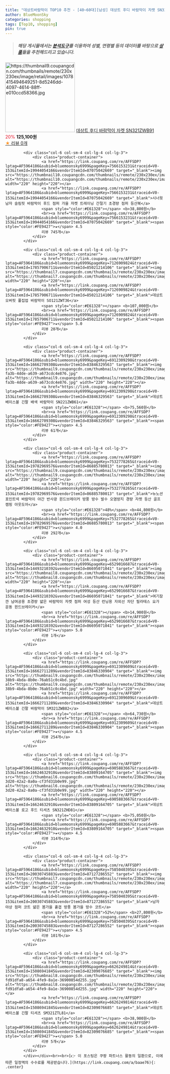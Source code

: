 ```yaml
---
title: "데상트바람막이 TOP10 추천 - [40~60대][남성] 데상트 후디 바람막이 자켓 SN321ZWB91"
author: BlueMoonSky
categories: shopping
tags: [Top10, shopping]
pin: true
---
```


> ##### 해당 게시물에서는 [**분석도구**](https://itemscout.io/)를 이용하여 **성별**, **연령별** 등의 데이터를 바탕으로 [**상품**](https://link.coupang.com/a/baae76)들을 추천해드리고 있습니다.
<div class="container"><div class="row">
            <div class="col-6 col-sm-4 col-lg-4 col-lg-3">
                <div class="product-container">
                    <a href="https://link.coupang.com/re/AFFSDP?lptag=AF5964186&subid=bluemoonsky6999&pageKey=6994734402&traceid=V0-153&itemId=17131056144&vendorItemId=84304176792" target="_blank"><img src="https://thumbnail9.coupangcdn.com/thumbnails/remote/230x230ex/image/retail/images/1078415494649251-8d5246dd-4097-4614-88ff-e010ccd58366.jpg" alt="https://thumbnail9.coupangcdn.com/thumbnails/remote/230x230ex/image/retail/images/1078415494649251-8d5246dd-4097-4614-88ff-e010ccd58366.jpg" width="220" height="220"></a>
                    <a href="https://link.coupang.com/re/AFFSDP?lptag=AF5964186&subid=bluemoonsky6999&pageKey=6994734402&traceid=V0-153&itemId=17131056144&vendorItemId=84304176792" target="_blank">데상트 후디 바람막이 자켓 SN321ZWB91</a>
                    <span style="color:#E61328">20%</span> <b>125,100원</b>
                    <br><a href="https://link.coupang.com/re/AFFSDP?lptag=AF5964186&subid=bluemoonsky6999&pageKey=6994734402&traceid=V0-153&itemId=17131056144&vendorItemId=84304176792" target="_blank"><span style="color:#FE9427">★</span> 
                    리뷰 0개</a>
                </div>
            </div>
            
            <div class="col-6 col-sm-4 col-lg-4 col-lg-3">
                <div class="product-container">
                    <a href="https://link.coupang.com/re/AFFSDP?lptag=AF5964186&subid=bluemoonsky6999&pageKey=7566153231&traceid=V0-153&itemId=19944054166&vendorItemId=87075042669" target="_blank"><img src="https://thumbnail10.coupangcdn.com/thumbnails/remote/230x230ex/image/vendor_inventory/a28a/55c593ecd678f7a7e852f50282b2ab7961e07e98157636e7b4b2c3221952.jpg" alt="https://thumbnail10.coupangcdn.com/thumbnails/remote/230x230ex/image/vendor_inventory/a28a/55c593ecd678f7a7e852f50282b2ab7961e07e98157636e7b4b2c3221952.jpg" width="220" height="220"></a>
                    <a href="https://link.coupang.com/re/AFFSDP?lptag=AF5964186&subid=bluemoonsky6999&pageKey=7566153231&traceid=V0-153&itemId=19944054166&vendorItemId=87075042669" target="_blank">시너윗 남자 슬림핏 바람막이 후드 점퍼 가을 자켓 트레이닝 간절기 초경량 점퍼 등산복</a>
                    <span style="color:#E61328"></span> <b>38,800원</b>
                    <br><a href="https://link.coupang.com/re/AFFSDP?lptag=AF5964186&subid=bluemoonsky6999&pageKey=7566153231&traceid=V0-153&itemId=19944054166&vendorItemId=87075042669" target="_blank"><span style="color:#FE9427">★</span> 4.5
                    리뷰 745개</a>
                </div>
            </div>
            
            <div class="col-6 col-sm-4 col-lg-4 col-lg-3">
                <div class="product-container">
                    <a href="https://link.coupang.com/re/AFFSDP?lptag=AF5964186&subid=bluemoonsky6999&pageKey=7126909824&traceid=V0-153&itemId=17857906711&vendorItemId=85021214106" target="_blank"><img src="https://thumbnail7.coupangcdn.com/thumbnails/remote/230x230ex/image/rs_quotation_api/oaacnbwl/8e0d4de0fd1040f1aae501b2f2ed8325.jpg" alt="https://thumbnail7.coupangcdn.com/thumbnails/remote/230x230ex/image/rs_quotation_api/oaacnbwl/8e0d4de0fd1040f1aae501b2f2ed8325.jpg" width="220" height="220"></a>
                    <a href="https://link.coupang.com/re/AFFSDP?lptag=AF5964186&subid=bluemoonsky6999&pageKey=7126909824&traceid=V0-153&itemId=17857906711&vendorItemId=85021214106" target="_blank">데상트 오버핏 풀집업 바람막이 SO121ZWT36</a>
                    <span style="color:#E61328"></span> <b>107,000원</b>
                    <br><a href="https://link.coupang.com/re/AFFSDP?lptag=AF5964186&subid=bluemoonsky6999&pageKey=7126909824&traceid=V0-153&itemId=17857906711&vendorItemId=85021214106" target="_blank"><span style="color:#FE9427">★</span> 5.0
                    리뷰 20개</a>
                </div>
            </div>
            
            <div class="col-6 col-sm-4 col-lg-4 col-lg-3">
                <div class="product-container">
                    <a href="https://link.coupang.com/re/AFFSDP?lptag=AF5964186&subid=bluemoonsky6999&pageKey=6912309298&traceid=V0-153&itemId=16662709308&vendorItemId=83846329563" target="_blank"><img src="https://thumbnail9.coupangcdn.com/thumbnails/remote/230x230ex/image/retail/images/2022/11/11/18/9/eadfc7ff-fa3b-4dde-a639-a673cdc4e876.jpg" alt="https://thumbnail9.coupangcdn.com/thumbnails/remote/230x230ex/image/retail/images/2022/11/11/18/9/eadfc7ff-fa3b-4dde-a639-a673cdc4e876.jpg" width="220" height="220"></a>
                    <a href="https://link.coupang.com/re/AFFSDP?lptag=AF5964186&subid=bluemoonsky6999&pageKey=6912309298&traceid=V0-153&itemId=16662709308&vendorItemId=83846329563" target="_blank">데상트 베이스볼 긴팔 배색 바람막이 SN221ZWB61</a>
                    <span style="color:#E61328"></span> <b>75,560원</b>
                    <br><a href="https://link.coupang.com/re/AFFSDP?lptag=AF5964186&subid=bluemoonsky6999&pageKey=6912309298&traceid=V0-153&itemId=16662709308&vendorItemId=83846329563" target="_blank"><span style="color:#FE9427">★</span> 4.5
                    리뷰 61개</a>
                </div>
            </div>
            
            <div class="col-6 col-sm-4 col-lg-4 col-lg-3">
                <div class="product-container">
                    <a href="https://link.coupang.com/re/AFFSDP?lptag=AF5964186&subid=bluemoonsky6999&pageKey=7532778265&traceid=V0-153&itemId=19782969576&vendorItemId=86885780013" target="_blank"><img src="https://thumbnail9.coupangcdn.com/thumbnails/remote/230x230ex/image/vendor_inventory/0d76/fb2eb3501d00ad3ddf58373c31256cb22cafcb31173bdb4c221d2f073f72.jpg" alt="https://thumbnail9.coupangcdn.com/thumbnails/remote/230x230ex/image/vendor_inventory/0d76/fb2eb3501d00ad3ddf58373c31256cb22cafcb31173bdb4c221d2f073f72.jpg" width="220" height="220"></a>
                    <a href="https://link.coupang.com/re/AFFSDP?lptag=AF5964186&subid=bluemoonsky6999&pageKey=7532778265&traceid=V0-153&itemId=19782969576&vendorItemId=86885780013" target="_blank">뉴노션 포인트넥 바람막이 야간 반사광 윈드브레이커 방풍 방수 발수 오염방지 경량 자켓 등산 골프 캠핑 아웃도어</a>
                    <span style="color:#E61328">48%</span> <b>44,800원</b>
                    <br><a href="https://link.coupang.com/re/AFFSDP?lptag=AF5964186&subid=bluemoonsky6999&pageKey=7532778265&traceid=V0-153&itemId=19782969576&vendorItemId=86885780013" target="_blank"><span style="color:#FE9427">★</span> 4.0
                    리뷰 292개</a>
                </div>
            </div>
            
            <div class="col-6 col-sm-4 col-lg-4 col-lg-3">
                <div class="product-container">
                    <a href="https://link.coupang.com/re/AFFSDP?lptag=AF5964186&subid=bluemoonsky6999&pageKey=6529016687&traceid=V0-153&itemId=14493210392&vendorItemId=86695071041" target="_blank"><img src="https://thumbnail8.coupangcdn.com/thumbnails/remote/230x230ex/image/vendor_inventory/bce8/3b0aecaad0c8421be967a48b354665e1f55fdf7680922a29543029d68cff.jpg" alt="https://thumbnail8.coupangcdn.com/thumbnails/remote/230x230ex/image/vendor_inventory/bce8/3b0aecaad0c8421be967a48b354665e1f55fdf7680922a29543029d68cff.jpg" width="220" height="220"></a>
                    <a href="https://link.coupang.com/re/AFFSDP?lptag=AF5964186&subid=bluemoonsky6999&pageKey=6529016687&traceid=V0-153&itemId=14493210392&vendorItemId=86695071041" target="_blank">여기잠깐 남여공용 초경량 얇은 바람막이 자켓 점퍼 여성 등산 런닝용 자외선 차단 필라테스 요가 운동 윈드브레이커</a>
                    <span style="color:#E61328"></span> <b>14,900원</b>
                    <br><a href="https://link.coupang.com/re/AFFSDP?lptag=AF5964186&subid=bluemoonsky6999&pageKey=6529016687&traceid=V0-153&itemId=14493210392&vendorItemId=86695071041" target="_blank"><span style="color:#FE9427">★</span> 5.0
                    리뷰 1개</a>
                </div>
            </div>
            
            <div class="col-6 col-sm-4 col-lg-4 col-lg-3">
                <div class="product-container">
                    <a href="https://link.coupang.com/re/AFFSDP?lptag=AF5964186&subid=bluemoonsky6999&pageKey=6912309609&traceid=V0-153&itemId=16662711289&vendorItemId=83846330904" target="_blank"><img src="https://thumbnail9.coupangcdn.com/thumbnails/remote/230x230ex/image/retail/images/2022/11/11/18/6/a7ff5261-38b9-4bda-8b0e-76ab51c0c4bd.jpg" alt="https://thumbnail9.coupangcdn.com/thumbnails/remote/230x230ex/image/retail/images/2022/11/11/18/6/a7ff5261-38b9-4bda-8b0e-76ab51c0c4bd.jpg" width="220" height="220"></a>
                    <a href="https://link.coupang.com/re/AFFSDP?lptag=AF5964186&subid=bluemoonsky6999&pageKey=6912309609&traceid=V0-153&itemId=16662711289&vendorItemId=83846330904" target="_blank">데상트 베이스볼 긴팔 바람막이 SM321ZWB82</a>
                    <span style="color:#E61328"></span> <b>64,730원</b>
                    <br><a href="https://link.coupang.com/re/AFFSDP?lptag=AF5964186&subid=bluemoonsky6999&pageKey=6912309609&traceid=V0-153&itemId=16662711289&vendorItemId=83846330904" target="_blank"><span style="color:#FE9427">★</span> 4.5
                    리뷰 254개</a>
                </div>
            </div>
            
            <div class="col-6 col-sm-4 col-lg-4 col-lg-3">
                <div class="product-container">
                    <a href="https://link.coupang.com/re/AFFSDP?lptag=AF5964186&subid=bluemoonsky6999&pageKey=6905883667&traceid=V0-153&itemId=16624632910&vendorItemId=83809164705" target="_blank"><img src="https://thumbnail6.coupangcdn.com/thumbnails/remote/230x230ex/image/retail/images/2022/11/09/16/8/39885e99-3d20-42a2-8a0a-cf3fd31b0e99.jpg" alt="https://thumbnail6.coupangcdn.com/thumbnails/remote/230x230ex/image/retail/images/2022/11/09/16/8/39885e99-3d20-42a2-8a0a-cf3fd31b0e99.jpg" width="220" height="220"></a>
                    <a href="https://link.coupang.com/re/AFFSDP?lptag=AF5964186&subid=bluemoonsky6999&pageKey=6905883667&traceid=V0-153&itemId=16624632910&vendorItemId=83809164705" target="_blank">데상트 베이스볼 로고 후드 티셔츠 SN321ZHD81</a>
                    <span style="color:#E61328"></span> <b>75,050원</b>
                    <br><a href="https://link.coupang.com/re/AFFSDP?lptag=AF5964186&subid=bluemoonsky6999&pageKey=6905883667&traceid=V0-153&itemId=16624632910&vendorItemId=83809164705" target="_blank"><span style="color:#FE9427">★</span> 4.5
                    리뷰 314개</a>
                </div>
            </div>
            
            <div class="col-6 col-sm-4 col-lg-4 col-lg-3">
                <div class="product-container">
                    <a href="https://link.coupang.com/re/AFFSDP?lptag=AF5964186&subid=bluemoonsky6999&pageKey=7585040395&traceid=V0-153&itemId=20030745883&vendorItemId=87127286552" target="_blank"><img src="https://thumbnail7.coupangcdn.com/thumbnails/remote/230x230ex/image/vendor_inventory/40fb/1e3fda576aa598bb0ddcd8f31e0294a2b2edf91e29542bf1987c79c17f8f.jpg" alt="https://thumbnail7.coupangcdn.com/thumbnails/remote/230x230ex/image/vendor_inventory/40fb/1e3fda576aa598bb0ddcd8f31e0294a2b2edf91e29542bf1987c79c17f8f.jpg" width="220" height="220"></a>
                    <a href="https://link.coupang.com/re/AFFSDP?lptag=AF5964186&subid=bluemoonsky6999&pageKey=7585040395&traceid=V0-153&itemId=20030745883&vendorItemId=87127286552" target="_blank">남자 야상 점퍼 코트 얇은 봄가을 홑겹 방풍 봄가을 방수 코트</a>
                    <span style="color:#E61328">52%</span> <b>27,800원</b>
                    <br><a href="https://link.coupang.com/re/AFFSDP?lptag=AF5964186&subid=bluemoonsky6999&pageKey=7585040395&traceid=V0-153&itemId=20030745883&vendorItemId=87127286552" target="_blank"><span style="color:#FE9427">★</span> 4.5
                    리뷰 101개</a>
                </div>
            </div>
            
            <div class="col-6 col-sm-4 col-lg-4 col-lg-3">
                <div class="product-container">
                    <a href="https://link.coupang.com/re/AFFSDP?lptag=AF5964186&subid=bluemoonsky6999&pageKey=6626249814&traceid=V0-153&itemId=15086941845&vendorItemId=82309076685" target="_blank"><img src="https://thumbnail8.coupangcdn.com/thumbnails/remote/230x230ex/image/retail/images/1753558618466311-fd91dfa8-a654-4fe9-8a1e-36900854d255.jpg" alt="https://thumbnail8.coupangcdn.com/thumbnails/remote/230x230ex/image/retail/images/1753558618466311-fd91dfa8-a654-4fe9-8a1e-36900854d255.jpg" width="220" height="220"></a>
                    <a href="https://link.coupang.com/re/AFFSDP?lptag=AF5964186&subid=bluemoonsky6999&pageKey=6626249814&traceid=V0-153&itemId=15086941845&vendorItemId=82309076685" target="_blank">데상트 베이스볼 긴팔 티셔츠 SM321ZTL81</a>
                    <span style="color:#E61328"></span> <b>38,900원</b>
                    <br><a href="https://link.coupang.com/re/AFFSDP?lptag=AF5964186&subid=bluemoonsky6999&pageKey=6626249814&traceid=V0-153&itemId=15086941845&vendorItemId=82309076685" target="_blank"><span style="color:#FE9427">★</span> 5.0
                    리뷰 5개</a>
                </div>
            </div>
            </div></div><br><br>[👉 이 포스팅은 쿠팡 파트너스 활동의 일환으로, 이에 따른 일정액의 수수료를 제공받습니다.](https://link.coupang.com/a/baae76){: .center}